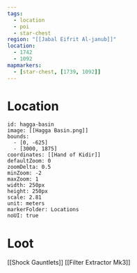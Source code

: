 ```yaml
---
tags:
  - location
  - poi
  - star-chest
region: "[[Jabal Eifrit Al-janub]]"
location:
  - 1742
  - 1092
mapmarkers:
  - [star-chest, [1739, 1092]]
---
```

# Location
```leaflet
id: hagga-basin
image: [[Hagga Basin.png]]
bounds:
  - [0, -625]
  - [3000, 1875]
coordinates: [[Hand of Kidir]]
defaultZoom: 0
zoomDelta: 0.5
minZoom: -2
maxZoom: 1
width: 250px
height: 250px
scale: 2.81
unit: meters
markerFolder: Locations
noUI: true
```
# Loot
[[Shock Gauntlets]]
[[Filter Extractor Mk3]]